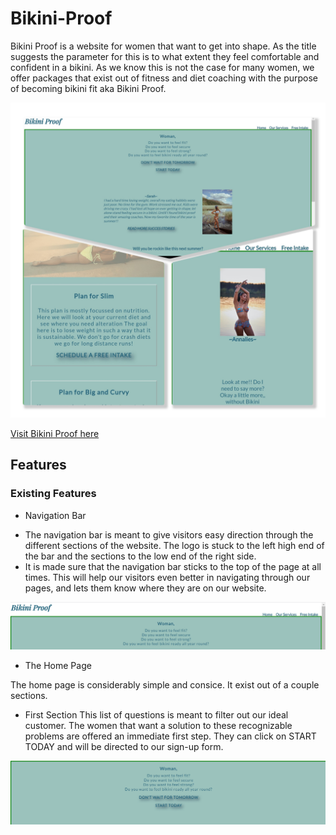 # Bikini-Proof

Bikini Proof is a website for women that want to get into shape. As the title suggests the parameter for this is to what extent they feel comfortable and confident in a bikini. As we know this is not the case for many women, we offer packages that exist out of fitness and diet coaching with the purpose of becoming bikini fit aka Bikini Proof.  

![Picture of the home page Bikini Proof](documentation%20/Collage_BikiniProof.jpg)

[Visit Bikini Proof here](https://tabithadejong.github.io/Bikini-Proof/)


## Features 

### Existing Features 

* Navigation Bar

 -  The navigation bar is meant to give visitors easy direction through the different sections of the website.
    The logo is stuck to the left high end of the bar and the sections to the low end of the right side.
 -  It is made sure that the navigation bar sticks to the top of the page at all times. 
    This will help our visitors even better in navigating through our pages, and lets them know where they are on our website.

![picture of the navigation bar](documentation%20/nav_bar.png)

* The Home Page 

The home page is considerably simple and consice. It exist out of a couple sections. 

*  First Section 
This list of questions is meant to filter out our ideal customer. The women that want a solution to these recognizable problems are offered an immediate first step. They can click on START TODAY and will be directed to our sign-up form. 

![Picture of the first section of home page](documentation%20/call-to-action.png)





